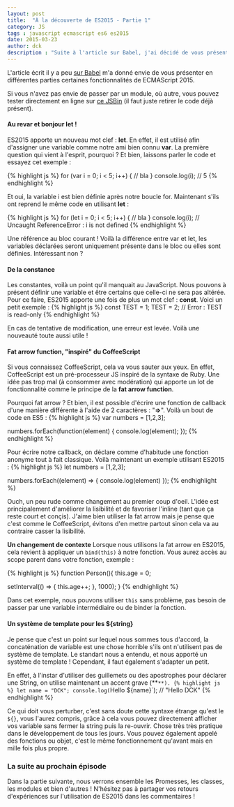 ```yaml
---
layout: post
title:  "À la découverte de ES2015 - Partie 1"
category: JS
tags : javascript ecmascript es6 es2015
date: 2015-03-23
author: dck
description : "Suite à l'article sur Babel, j'ai décidé de vous présentez certaines fonctionnalités de ECMAScript 2015."
---
```


L'article écrit il y a peu <a href="http://www.lilleweb.fr/js/2015/03/17/utilisez-maintenant-es2015/">sur Babel</a> m'a donné envie de vous présenter en différentes parties certaines fonctionnalités de ECMAScript 2015.

Si vous n'avez pas envie de passer par un module, où autre, vous pouvez tester directement en ligne sur <a href="http://jsbin.com/yotucu/1/embed?js,output">ce JSBin</a> (il faut juste retirer le code déjà présent).

#### Au revar et bonjour let !

ES2015 apporte un nouveau mot clef : **let**. En effet, il est utilisé afin d'assigner une variable comme notre ami bien connu **var**.
La première question qui vient à l'esprit, pourquoi ? Et bien, laissons parler le code et essayez cet exemple :

{% highlight js %}
for (var i = 0; i < 5; i++) {
  // bla
}
console.log(i); // 5
{% endhighlight %}

Et oui, la variable i est bien définie après notre boucle for. Maintenant s'ils ont reprend le même code en utilisant **let** :

{% highlight js %}
for (let i = 0; i < 5; i++) {
  // bla
}
console.log(i); // Uncaught ReferenceError : i is not defined
{% endhighlight %}

Une référence au bloc courant ! Voilà la différence entre var et let, les variables déclarées seront uniquement présente dans le bloc ou elles sont définies.
Intéressant non ?

#### De la constance

Les constantes, voilà un point qu'il manquait au JavaScript. Nous pouvons à présent définir une variable et être certains que celle-ci ne sera pas altérée.
Pour ce faire, ES2015 apporte une fois de plus un mot clef : **const**. Voici un petit exemple :
{% highlight js %}
const TEST = 1;
TEST = 2; // Error : TEST is read-only
{% endhighlight %}

En cas de tentative de modification, une erreur est levée. Voilà une nouveauté toute aussi utile !

#### Fat arrow function, "inspiré" du CoffeeScript

Si vous connaissez CoffeeScript, cela va vous sauter aux yeux. En effet, CoffeeScript est un pré-processeur JS inspiré de la syntaxe de Ruby.
Une idée pas trop mal (à consommer avec modération) qui apporte un lot de fonctionnalité comme le principe de la **fat arrow function**.

Pourquoi fat arrow ? Et bien, il est possible d'écrire une fonction de callback d'une manière différente à l'aide de 2 caractères : "**=>**". Voilà un bout de code
en ES5 :
{% highlight js %}
var numbers = [1,2,3];

numbers.forEach(function(element) {
  console.log(element);
});
{% endhighlight %}

Pour écrire notre callback, on déclare comme d'habitude une fonction anonyme tout à fait classique. Voilà maintenant un exemple utilisant
ES2015 :
{% highlight js %}
let numbers = [1,2,3];

numbers.forEach((element) => { console.log(element) });
{% endhighlight %}

Ouch, un peu rude comme changement au premier coup d'oeil. L'idée est principalement d'améliorer la lisibilité et de favoriser l'inline (tant que ça reste court et conçis).
J'aime bien utiliser la fat arrow mais je pense que c'est comme le CoffeeScript, évitons d'en mettre partout sinon cela va au contraire casser la lisibilité.

**Un changement de contexte**
Lorsque nous utilisons la fat arrow en ES2015, cela revient à appliquer un `bind(this)` à notre fonction. Vous aurez accès au scope parent dans votre fonction, exemple :

{% highlight js %}
function Person(){
  this.age = 0;

  setInterval(() => {
    this.age++;
  }, 1000);
}
{% endhighlight %}

Dans cet exemple, nous pouvons utiliser `this` sans problème, pas besoin de passer par une variable intermédiaire ou de binder la fonction. 

#### Un système de template pour les ${string}

Je pense que c'est un point sur lequel nous sommes tous d'accord, la concaténation de variable est une chose horrible s'ils ont n'utilisent pas de système de template.
Le standart nous a entendu, et nous apporté un système de template ! Cependant, il faut également s'adapter un petit.

En effet, à l'instar d'utiliser des guillemets ou des apostrophes pour déclarer une String, on utilise maintenant un accent grave (**`**).
{% highlight js %}
let name = "DCK";
console.log(`Hello ${name}`); // "Hello DCK"
{% endhighlight %}

Ce qui doit vous perturber, c'est sans doute cette syntaxe étrange qu'est le `${}`, vous l'aurez compris, grâce à cela vous pouvez directement
afficher vos variable sans fermer la string puis la re-ouvrir. Chose très très pratique dans le développement de tous les jours.
Vous pouvez également appelé des fonctions ou objet, c'est le même fonctionnement qu'avant mais en mille fois plus propre.

### La suite au prochain épisode

Dans la partie suivante, nous verrons ensemble les Promesses, les classes, les modules et bien d'autres ! N'hésitez pas à partager vos retours d'expériences sur l'utilisation de ES2015 dans les commentaires !

